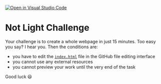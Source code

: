 [![Open in Visual Studio Code](https://classroom.github.com/assets/open-in-vscode-f059dc9a6f8d3a56e377f745f24479a46679e63a5d9fe6f495e02850cd0d8118.svg)](https://classroom.github.com/online_ide?assignment_repo_id=6483085&assignment_repo_type=AssignmentRepo)
# Not Light Challenge

Your challenge is to create a whole webpage in just 15 minutes. Too easy you say? I hear you. Then the conditions are:

- you have to edit the [`index.html`](./index.html) file in the GitHub file editing interface
- you cannot use any external resources
- you cannot preview your work until the very end of the task

Good luck 😃
